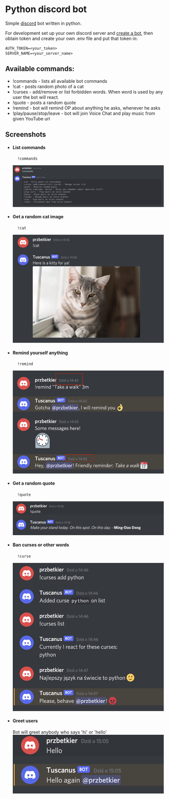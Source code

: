 # Python discord bot

Simple [discord](https://discord.com) bot written in python.

For development set up your own discord server and [create a bot](https://discord.com/developers/applications), then obtain token and create your own .env file and put that token in:
```
AUTH_TOKEN=<your_token>
SERVER_NAME=<your_server_name>
```

## Available commands:
- !commands - lists all available bot commands
- !cat - posts random photo of a cat
- !curses - add/remove or list forbidden words. When word is used by any user the bot will react.
- !quote - posts a random quote
- !remind - bot will remind OP about anything he asks, whenever he asks
- !play/pause/stop/leave - bot will join Voice Chat and play music from given YouTube url

## Screenshots

* #### List commands
    ```
      !commands
    ```
    
    ![Commands list](screenshots/list.png)

* #### Get a random cat image
    ```
      !cat
    ```
    
    ![Cat](screenshots/cat.png)

* #### Remind yourself anything
    ```
      !remind
    ```
    
    ![Reminder](screenshots/reminder.png)

* #### Get a random quote
    ```
      !quote
    ```
    
    ![Cat](screenshots/quote.png)

* #### Ban curses or other words
    ```
      !curse
    ```
    
    ![Curse](screenshots/curse.png)

* #### Greet users
  Bot will greet anybody who says 'hi' or 'hello'
  ![Greet](screenshots/greet.png)